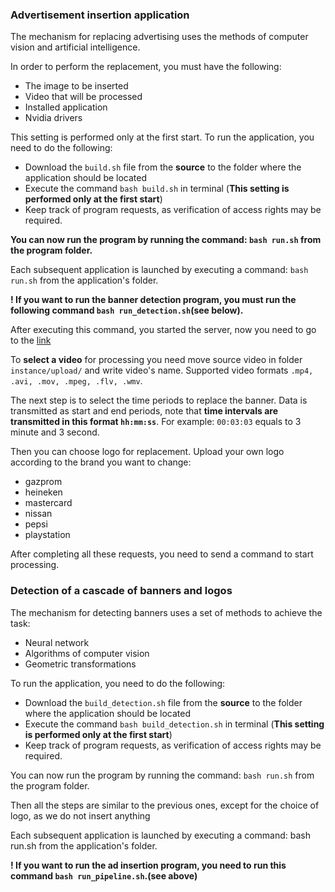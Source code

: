 ### Advertisement insertion application


The mechanism for replacing advertising uses the methods of computer vision and artificial intelligence.


In order to perform the replacement, you must have the following:
 - The image to be inserted
 - Video that will be processed
 - Installed application
 - Nvidia drivers

This setting is performed only at the first start.
To run the application, you need to do the following:
 - Download the ```build.sh``` file from the **source** to the folder where the application should be located
 - Execute the command ```bash build.sh``` in terminal (**This setting is performed only at the first start**)
 - Keep track of program requests, as verification of access rights may be required.


**You can now run the program by running the command: ```bash run.sh``` from the program folder.**

Each subsequent application is launched by executing a command: ```bash run.sh``` from the application's folder.

**! If you want to run the banner detection program, you must run the following command ```bash run_detection.sh```(see below).**


After executing this command, you started the server, now you need to go to the [link](http://0.0.0.0:5089/)

To **select a video** for processing you need move source video in folder ```instance/upload/``` and write video's name. Supported video formats ```.mp4, .avi, .mov, .mpeg, .flv, .wmv```.

The next step is to select the time periods to replace the banner. Data is transmitted as start and end periods, note that **time intervals are transmitted in this format ```hh:mm:ss```**. For example: ```00:03:03``` equals to 3 minute and 3 second.


Then you can choose logo for replacement. Upload your own logo according to the brand you want to change:
 - gazprom
 - heineken
 - mastercard
 - nissan
 - pepsi
 - playstation

After completing all these requests, you need to send a command to start processing.


### Detection of a cascade of banners and logos

The mechanism for detecting banners uses a set of methods to achieve the task:
 - Neural network
 - Algorithms of computer vision
 - Geometric transformations

To run the application, you need to do the following:
 - Download the ```build_detection.sh``` file from the **source** to the folder where the application should be located
 - Execute the command ```bash build_detection.sh``` in terminal (**This setting is performed only at the first start**)
 - Keep track of program requests, as verification of access rights may be required.

You can now run the program by running the command: ```bash run.sh``` from the program folder.

Then all the steps are similar to the previous ones, except for the choice of logo, as we do not insert anything

Each subsequent application is launched by executing a command: bash run.sh from the application's folder.


**! If you want to run the ad insertion program, you need to run this command ```bash run_pipeline.sh```.(see above)**